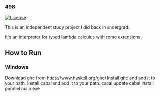 ### 498
[![License](https://img.shields.io/github/license/jsnider3/498.svg)](https://www.gnu.org/licenses/old-licenses/gpl-2.0.en.html)

This is an independent study project I did back in undergrad.

It's an interpreter for typed lambda calculus with some extensions.

## How to Run

### Windows

Download ghc from https://www.haskell.org/ghc/
Install ghc and add it to your path.
Install cabal and add it to your path.
cabal update
cabal install parallel
main.exe
